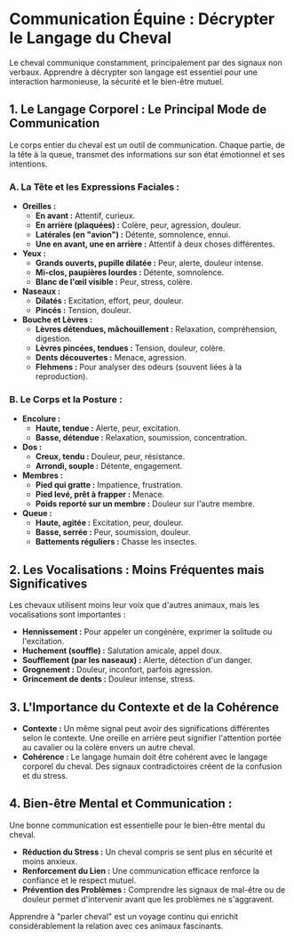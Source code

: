 # Communication Équine : Décrypter le Langage du Cheval

Le cheval communique constamment, principalement par des signaux non verbaux. Apprendre à décrypter son langage est essentiel pour une interaction harmonieuse, la sécurité et le bien-être mutuel.

## 1. Le Langage Corporel : Le Principal Mode de Communication

Le corps entier du cheval est un outil de communication. Chaque partie, de la tête à la queue, transmet des informations sur son état émotionnel et ses intentions.

### A. La Tête et les Expressions Faciales :

*   **Oreilles :**
    *   **En avant :** Attentif, curieux.
    *   **En arrière (plaquées) :** Colère, peur, agression, douleur.
    *   **Latérales (en "avion") :** Détente, somnolence, ennui.
    *   **Une en avant, une en arrière :** Attentif à deux choses différentes.
*   **Yeux :**
    *   **Grands ouverts, pupille dilatée :** Peur, alerte, douleur intense.
    *   **Mi-clos, paupières lourdes :** Détente, somnolence.
    *   **Blanc de l'œil visible :** Peur, stress, colère.
*   **Naseaux :**
    *   **Dilatés :** Excitation, effort, peur, douleur.
    *   **Pincés :** Tension, douleur.
*   **Bouche et Lèvres :**
    *   **Lèvres détendues, mâchouillement :** Relaxation, compréhension, digestion.
    *   **Lèvres pincées, tendues :** Tension, douleur, colère.
    *   **Dents découvertes :** Menace, agression.
    *   **Flehmens :** Pour analyser des odeurs (souvent liées à la reproduction).

### B. Le Corps et la Posture :

*   **Encolure :**
    *   **Haute, tendue :** Alerte, peur, excitation.
    *   **Basse, détendue :** Relaxation, soumission, concentration.
*   **Dos :**
    *   **Creux, tendu :** Douleur, peur, résistance.
    *   **Arrondi, souple :** Détente, engagement.
*   **Membres :**
    *   **Pied qui gratte :** Impatience, frustration.
    *   **Pied levé, prêt à frapper :** Menace.
    *   **Poids reporté sur un membre :** Douleur sur l'autre membre.
*   **Queue :**
    *   **Haute, agitée :** Excitation, peur, douleur.
    *   **Basse, serrée :** Peur, soumission, douleur.
    *   **Battements réguliers :** Chasse les insectes.

## 2. Les Vocalisations : Moins Fréquentes mais Significatives

Les chevaux utilisent moins leur voix que d'autres animaux, mais les vocalisations sont importantes :

*   **Hennissement :** Pour appeler un congénère, exprimer la solitude ou l'excitation.
*   **Huchement (souffle) :** Salutation amicale, appel doux.
*   **Soufflement (par les naseaux) :** Alerte, détection d'un danger.
*   **Grognement :** Douleur, inconfort, parfois agression.
*   **Grincement de dents :** Douleur intense, stress.

## 3. L'Importance du Contexte et de la Cohérence

*   **Contexte :** Un même signal peut avoir des significations différentes selon le contexte. Une oreille en arrière peut signifier l'attention portée au cavalier ou la colère envers un autre cheval.
*   **Cohérence :** Le langage humain doit être cohérent avec le langage corporel du cheval. Des signaux contradictoires créent de la confusion et du stress.

## 4. Bien-être Mental et Communication :

Une bonne communication est essentielle pour le bien-être mental du cheval.

*   **Réduction du Stress :** Un cheval compris se sent plus en sécurité et moins anxieux.
*   **Renforcement du Lien :** Une communication efficace renforce la confiance et le respect mutuel.
*   **Prévention des Problèmes :** Comprendre les signaux de mal-être ou de douleur permet d'intervenir avant que les problèmes ne s'aggravent.

Apprendre à "parler cheval" est un voyage continu qui enrichit considérablement la relation avec ces animaux fascinants.
